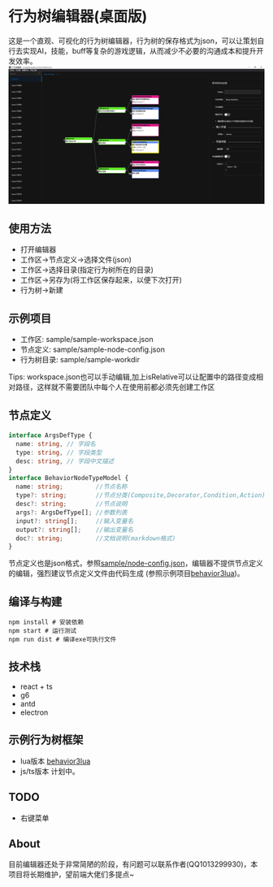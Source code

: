 # 行为树编辑器(桌面版)
这是一个直观、可视化的行为树编辑器，行为树的保存格式为json，可以让策划自行去实现AI，技能，buff等复杂的游戏逻辑，从而减少不必要的沟通成本和提升开发效率。
![](readme/preview.png)

## 使用方法
+ 打开编辑器
+ 工作区->节点定义->选择文件(json)
+ 工作区->选择目录(指定行为树所在的目录)
+ 工作区->另存为(将工作区保存起来，以便下次打开)
+ 行为树->新建

## 示例项目
+ 工作区: sample/sample-workspace.json
+ 节点定义: sample/sample-node-config.json
+ 行为树目录: sample/sample-workdir

Tips: workspace.json也可以手动编辑,加上isRelative可以让配置中的路径变成相对路径，这样就不需要团队中每个人在使用前都必须先创建工作区

## 节点定义
```typescript
interface ArgsDefType {
  name: string, // 字段名
  type: string, // 字段类型
  desc: string, // 字段中文描述
}
interface BehaviorNodeTypeModel {
  name: string;         //节点名称
  type?: string;        //节点分类(Composite,Decorator,Condition,Action)
  desc?: string;        //节点说明
  args?: ArgsDefType[]; //参数列表
  input?: string[];     //输入变量名
  output?: string[];    //输出变量名
  doc?: string;         //文档说明(markdown格式)
}
```
节点定义也是json格式，参照[sample/node-config.json](sample/node-config.json)，编辑器不提供节点定义的编辑，强烈建议节点定义文件由代码生成 (参照示例项目[behavior3lua](https://github.com/zhandouxiaojiji/behavior3lua))。

## 编译与构建
```shell
npm install # 安装依赖
npm start # 运行测试
npm run dist # 编译exe可执行文件
```

## 技术栈
+ react + ts
+ g6
+ antd
+ electron

## 示例行为树框架
+ lua版本 [behavior3lua](https://github.com/zhandouxiaojiji/behavior3lua)
+ js/ts版本 计划中。

## TODO
+ 右键菜单

## About
目前编辑器还处于非常简陋的阶段，有问题可以联系作者(QQ1013299930)，本项目将长期维护，望前端大佬们多提点~